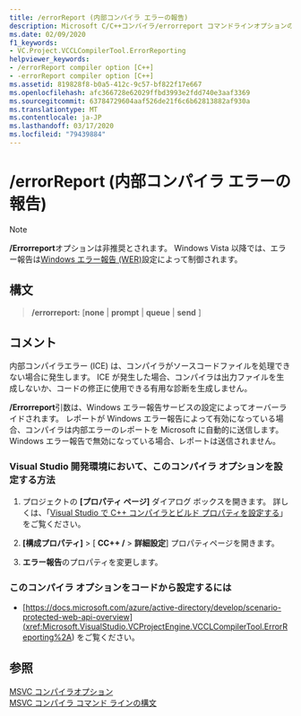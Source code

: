 ```yaml
---
title: /errorReport (内部コンパイラ エラーの報告)
description: Microsoft C/C++コンパイラ/errorreport コマンドラインオプションのリファレンスです。
ms.date: 02/09/2020
f1_keywords:
- VC.Project.VCCLCompilerTool.ErrorReporting
helpviewer_keywords:
- /errorReport compiler option [C++]
- -errorReport compiler option [C++]
ms.assetid: 819828f8-b0a5-412c-9c57-bf822f17e667
ms.openlocfilehash: afc366728e62029ffbd3993e2fdd740e3aaf3369
ms.sourcegitcommit: 63784729604aaf526de21f6c6b62813882af930a
ms.translationtype: MT
ms.contentlocale: ja-JP
ms.lasthandoff: 03/17/2020
ms.locfileid: "79439884"
---
```

# <a name="errorreport-report-internal-compiler-errors"></a>/errorReport (内部コンパイラ エラーの報告)

> [!NOTE]
> **/Errorreport**オプションは非推奨とされます。 Windows Vista 以降では、エラー報告は[Windows エラー報告 (WER)](/windows/win32/wer/windows-error-reporting)設定によって制御されます。

## <a name="syntax"></a>構文

> **/errorreport:** \[**none** \| **prompt** \| **queue** \| **send** ]

## <a name="remarks"></a>コメント

内部コンパイラエラー (ICE) は、コンパイラがソースコードファイルを処理できない場合に発生します。 ICE が発生した場合、コンパイラは出力ファイルを生成しないか、コードの修正に使用できる有用な診断を生成しません。

**/Errorreport**引数は、Windows エラー報告サービスの設定によってオーバーライドされます。 レポートが Windows エラー報告によって有効になっている場合、コンパイラは内部エラーのレポートを Microsoft に自動的に送信します。 Windows エラー報告で無効になっている場合、レポートは送信されません。


### <a name="to-set-this-compiler-option-in-the-visual-studio-development-environment"></a>Visual Studio 開発環境において、このコンパイラ オプションを設定する方法

1. プロジェクトの **[プロパティ ページ]** ダイアログ ボックスを開きます。 詳しくは、「[Visual Studio で C++ コンパイラとビルド プロパティを設定する](../working-with-project-properties.md)」をご覧ください。

1. **[構成プロパティ]**  > [ **CC++ /**  > **詳細設定**] プロパティページを開きます。

1. **エラー報告**のプロパティを変更します。

### <a name="to-set-this-compiler-option-programmatically"></a>このコンパイラ オプションをコードから設定するには

- [https://docs.microsoft.com/azure/active-directory/develop/scenario-protected-web-api-overview](<xref:Microsoft.VisualStudio.VCProjectEngine.VCCLCompilerTool.ErrorReporting%2A>) をご覧ください。

## <a name="see-also"></a>参照

[MSVC コンパイラオプション](compiler-options.md)\
[MSVC コンパイラ コマンド ラインの構文](compiler-command-line-syntax.md)
